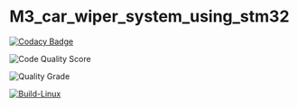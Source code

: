 # M3_car_wiper_system_using_stm32

 [![Codacy Badge](https://app.codacy.com/project/badge/Grade/d1481f91746a4da0b20130d84d2ef230)](https://www.codacy.com/gh/pradeeppisini/M3_STM32_CarWipers/dashboard?utm_source=github.com&amp;utm_medium=referral&amp;utm_content=pradeeppisini/M3_STM32_CarWipers&amp;utm_campaign=Badge_Grade)

 ![Code Quality Score](https://api.codiga.io/project/32839/score/svg)

 ![Quality Grade](https://api.codiga.io/project/32839/status/svg)

[![Build-Linux](https://github.com/sejal-patil-2112/M3_car_wiper_system_using_stm32/actions/workflows/Build%20on%20Linux.yml/badge.svg)](https://github.com/sejal-patil-2112/M3_car_wiper_system_using_stm32/actions/workflows/Build%20on%20Linux.yml)
